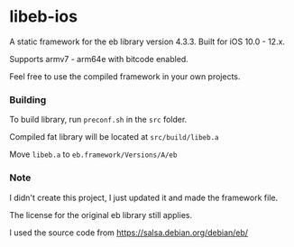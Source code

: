 # libeb-ios

A static framework for the eb library version 4.3.3. Built for iOS 10.0 - 12.x.

Supports armv7 - arm64e with bitcode enabled.

Feel free to use the compiled framework in your own projects.

### Building

To build library, run `preconf.sh` in the `src` folder.

Compiled fat library will be located at `src/build/libeb.a`

Move `libeb.a` to `eb.framework/Versions/A/eb`

### Note

I didn't create this project, I just updated it and made the framework file.

The license for the original eb library still applies.

I used the source code from https://salsa.debian.org/debian/eb/

